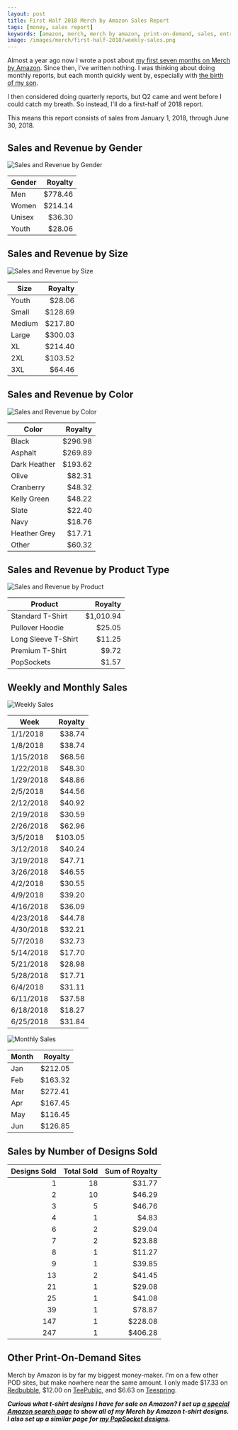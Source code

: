 ```yaml
---
layout: post
title: First Half 2018 Merch by Amazon Sales Report
tags: [money, sales report]
keywords: [amazon, merch, merch by amazon, print-on-demand, sales, entrepreneur, excel, charts]
image: /images/merch/first-half-2018/weekly-sales.png
---
```


Almost a year ago now I wrote a post about [my first seven months on Merch by Amazon](https://hendrixjoseph.github.io/my-first-seven-months-on-merch-by-amazon-sales-report/). Since then, I've written nothing. I was thinking about doing monthly reports, but each month quickly went by, especially with [the birth of my son](https://hendrixjoseph.github.io/life-update/).

I then considered doing quarterly reports, but Q2 came and went before I could catch my breath. So instead, I'll do a first-half of 2018 report.

This means this report consists of sales from January 1, 2018, through June 30, 2018.

## Sales and Revenue by Gender

![Sales and Revenue by Gender](/images/merch/first-half-2018/gender-sales-pie.png)

Gender | Royalty
--- | ---:
Men |  $778.46
Women |  $214.14
Unisex |  $36.30
Youth |  $28.06

## Sales and Revenue by Size

![Sales and Revenue by Size](/images/merch/first-half-2018/size-sales-pie.png)

Size | Royalty
--- | ---:
Youth |  $28.06
Small |  $128.69
Medium |  $217.80
Large |  $300.03
XL |  $214.40
2XL |  $103.52
3XL |  $64.46

## Sales and Revenue by Color

![Sales and Revenue by Color](/images/merch/first-half-2018/color-sales-pie.png)

Color | Royalty
--- | ---:
Black |  $296.98
Asphalt |  $269.89
Dark Heather |  $193.62
Olive |  $82.31
Cranberry |  $48.32
Kelly Green |  $48.22
Slate |  $22.40
Navy |  $18.76
Heather Grey |  $17.71
Other |  $60.32

## Sales and Revenue by Product Type

![Sales and Revenue by Product](/images/merch/first-half-2018/product-sales-pie.png)

Product | Royalty
--- | ---:
Standard T-Shirt |  $1,010.94
Pullover Hoodie |  $25.05
Long Sleeve T-Shirt |  $11.25
Premium T-Shirt |  $9.72
PopSockets |  $1.57

## Weekly and Monthly Sales

![Weekly Sales](/images/merch/first-half-2018/weekly-sales.png)

Week | Royalty
--- | ---:
1/1/2018 |  $38.74
1/8/2018 |  $38.74
1/15/2018 |  $68.56
1/22/2018 |  $48.30
1/29/2018 |  $48.86
2/5/2018 |  $44.56
2/12/2018 |  $40.92
2/19/2018 |  $30.59
2/26/2018 |  $62.96
3/5/2018 |  $103.05
3/12/2018 |  $40.24
3/19/2018 |  $47.71
3/26/2018 |  $46.55
4/2/2018 |  $30.55
4/9/2018 |  $39.20
4/16/2018 |  $36.09
4/23/2018 |  $44.78
4/30/2018 |  $32.21
5/7/2018 |  $32.73
5/14/2018 |  $17.70
5/21/2018 |  $28.98
5/28/2018 |  $17.71
6/4/2018 |  $31.11
6/11/2018 |  $37.58
6/18/2018 |  $18.27
6/25/2018 |  $31.84

![Monthly Sales](/images/merch/first-half-2018/monthly-sales.png)

Month | Royalty
--- | ---:
Jan |  $212.05
Feb |  $163.32
Mar |  $272.41
Apr |  $167.45
May |  $116.45
Jun |  $126.85

## Sales by Number of Designs Sold

Designs Sold | Total Sold | Sum of Royalty
---: | ---: | ---:
1 | 18 |  $31.77
2 | 10 |  $46.29
3 | 5 |  $46.76
4 | 1 |  $4.83
6 | 2 |  $29.04
7 | 2 |  $23.88
8 | 1 |  $11.27
9 | 1 |  $39.85
13 | 2 |  $41.45
21 | 1 |  $29.08
25 | 1 |  $41.08
39 | 1 |  $78.87
147 | 1 |  $228.08
247 | 1 |  $406.28


## Other Print-On-Demand Sites

Merch by Amazon is by far my biggest money-maker. I'm on a few other POD sites, but make nowhere near the same amount. I only made $17.33 on [Redbubble](https://www.redbubble.com/en/people/joehx), $12.00 on [TeePublic](https://hendrixjoseph.github.io/teepublic/), and $6.63 on [Teespring](https://teespring.com/stores/joehxs-store).

***Curious what t-shirt designs I have for sale on Amazon? I set up [a special Amazon search page](https://hendrixjoseph.github.io/t-shirts/) to show all of my Merch by Amazon t-shirt designs. I also set up a similar page for [my PopSocket designs](https://hendrixjoseph.github.io/popsockets/).***